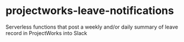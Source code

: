 # projectworks-leave-notifications
Serverless functions that post a weekly and/or daily summary of leave record in ProjectWorks into Slack
